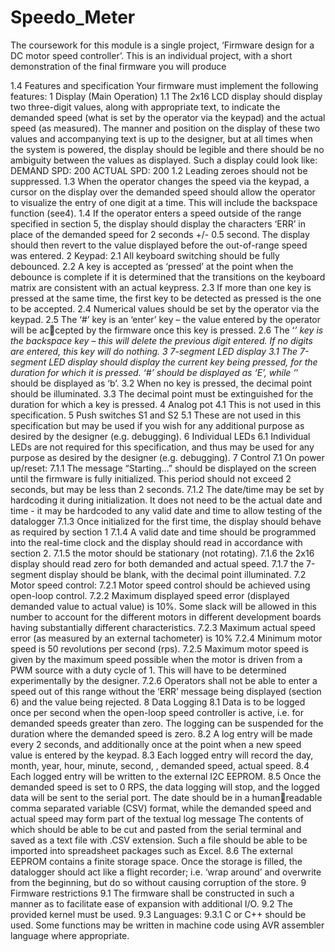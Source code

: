 # Speedo_Meter
The coursework for this module is a single project, ‘Firmware design for a DC motor speed  controller’. This is an individual project, with a short demonstration of the final firmware you  will produce



1.4 Features and specification
Your firmware must implement the following features:
1 Display (Main Operation)
1.1 The 2x16 LCD display should display two three-digit values, along with 
appropriate text, to indicate the demanded speed (what is set by the operator 
via the keypad) and the actual speed (as measured). The manner and position 
on the display of these two values and accompanying text is up to the 
designer, but at all times when the system is powered, the display should be 
legible and there should be no ambiguity between the values as displayed. 
Such a display could look like:
DEMAND SPD: 200
ACTUAL SPD: 200
1.2 Leading zeroes should not be suppressed.
1.3 When the operator changes the speed via the keypad, a cursor on the 
display over the demanded speed should allow the operator to visualize the 
entry of one digit at a time. This will include the backspace function (see4).
1.4 If the operator enters a speed outside of the range specified in section 5, the 
display should display the characters ‘ERR’ in place of the demanded speed 
for 2 seconds +/- 0.5 second. The display should then revert to the value 
displayed before the out-of-range speed was entered.
2 Keypad:
2.1 All keyboard switching should be fully debounced.
2.2 A key is accepted as ‘pressed’ at the point when the debounce is complete if 
it is determined that the transitions on the keyboard matrix are consistent 
with an actual keypress.
2.3 If more than one key is pressed at the same time, the first key to be detected 
as pressed is the one to be accepted.
2.4 Numerical values should be set by the operator via the keypad.
2.5 The ‘#’ key is an ‘enter’ key – the value entered by the operator will be accepted by the firmware once this key is pressed.
2.6 The ‘*’ key is the backspace key – this will delete the previous digit entered. If 
no digits are entered, this key will do nothing.
3 7-segment LED display
3.1 The 7-segment LED display should display the current key being pressed, for 
the duration for which it is pressed. ‘#’ should be displayed as ‘E’, while ‘*’ 
should be displayed as ‘b’.
3.2 When no key is pressed, the decimal point should be illuminated.
3.3 The decimal point must be extinguished for the duration for which a key is 
pressed.
4 Analog pot
4.1 This is not used in this specification.
5 Push switches S1 and S2
5.1 These are not used in this specification but may be used if you wish for any 
additional purpose as desired by the designer (e.g. debugging).
6 Individual LEDs
6.1 Individual LEDs are not required for this specification, and thus may be used 
for any purpose as desired by the designer (e.g. debugging).
7 Control
7.1 On power up/reset:
7.1.1 The message “Starting…” should be displayed on the screen until the 
firmware is fully initialized. This period should not exceed 2 seconds, 
but may be less than 2 seconds.
7.1.2 The date/time may be set by hardcoding it during initialization. It does 
not need to be the actual date and time - it may be hardcoded to any 
valid date and time to allow testing of the datalogger
7.1.3 Once initialized for the first time, the display should behave as 
required by section 1
7.1.4 A valid date and time should be programmed into the real-time clock 
and the display should read in accordance with section 2.
7.1.5 the motor should be stationary (not rotating).
7.1.6 the 2x16 display should read zero for both demanded and actual 
speed.
7.1.7 the 7-segment display should be blank, with the decimal point 
illuminated.
7.2 Motor speed control:
7.2.1 Motor speed control should be achieved using open-loop control.
7.2.2 Maximum displayed speed error (displayed demanded value to actual 
value) is 10%. Some slack will be allowed in this number to account 
for the different motors in different development boards having 
substantially different characteristics.
7.2.3 Maximum actual speed error (as measured by an external 
tachometer) is 10%
7.2.4 Minimum motor speed is 50 revolutions per second (rps).
7.2.5 Maximum motor speed is given by the maximum speed possible when 
the motor is driven from a PWM source with a duty cycle of 1. This will 
have to be determined experimentally by the designer.
7.2.6 Operators shall not be able to enter a speed out of this range without 
the ‘ERR’ message being displayed (section 6) and the value being 
rejected.
8 Data Logging
8.1 Data is to be logged once per second when the open-loop speed controller is 
active, i.e. for demanded speeds greater than zero. The logging can be 
suspended for the duration where the demanded speed is zero.
8.2 A log entry will be made every 2 seconds, and additionally once at the point 
when a new speed value is entered by the keypad.
8.3 Each logged entry will record the day, month, year, hour, minute, second, , 
demanded speed, actual speed.
8.4 Each logged entry will be written to the external I2C EEPROM.
8.5 Once the demanded speed is set to 0 RPS, the data logging will stop, and 
the logged data will be sent to the serial port. The date should be in a humanreadable comma separated variable (CSV) format, while the demanded 
speed and actual speed may form part of the textual log message The 
contents of which should be able to be cut and pasted from the serial 
terminal and saved as a text file with .CSV extension. Such a file should be 
able to be imported into spreadsheet packages such as Excel.
8.6 The external EEPROM contains a finite storage space. Once the storage is 
filled, the datalogger should act like a flight recorder; i.e. ‘wrap around’ and 
overwrite from the beginning, but do so without causing corruption of the 
store.
9 Firmware restrictions
9.1 The firmware shall be constructed in such a manner as to facilitate ease of 
expansion with additional I/O.
9.2 The provided kernel must be used.
9.3 Languages:
9.3.1 C or C++ should be used. Some functions may be written in machine 
code using AVR assembler language where appropriate.

